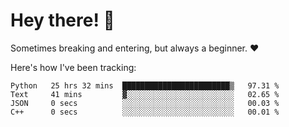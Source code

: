 # Hey there! 👋
Sometimes breaking and entering, but always a beginner. ❤️

Here's how I've been tracking:
<!--START_SECTION:waka-->

```text
Python   25 hrs 32 mins  ████████████████████████▒   97.31 %
Text     41 mins         ▓░░░░░░░░░░░░░░░░░░░░░░░░   02.65 %
JSON     0 secs          ░░░░░░░░░░░░░░░░░░░░░░░░░   00.03 %
C++      0 secs          ░░░░░░░░░░░░░░░░░░░░░░░░░   00.01 %
```

<!--END_SECTION:waka-->
